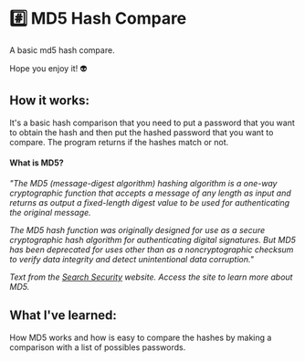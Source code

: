 # :hash: MD5 Hash Compare

A basic md5 hash compare.

Hope you enjoy it! 👽

## How it works:
It's a basic hash comparison that you need to put a password that you want to obtain the hash and then put the hashed password that you want to compare. The program returns if the hashes match or not.

#### What is MD5?
*"The MD5 (message-digest algorithm) hashing algorithm is a one-way cryptographic function that accepts a message of any length as input and returns as output a fixed-length digest value to be used for authenticating the original message.*

*The MD5 hash function was originally designed for use as a secure cryptographic hash algorithm for authenticating digital signatures. But MD5 has been deprecated for uses other than as a noncryptographic checksum to verify data integrity and detect unintentional data corruption."*

*Text from the [Search Security](https://searchsecurity.techtarget.com/definition/MD5) website. Access the site to learn more about MD5.*

## What I've learned:
How MD5 works and how is easy to compare the hashes by making a comparison with a list of possibles passwords.
